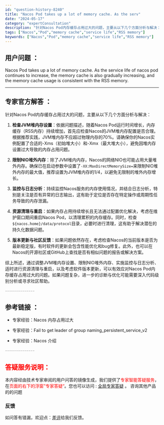 ```yaml
---
id: "question-history-8240"
title: "Nacos Pod takes up a lot of memory cache. As the serv"
date: "2024-05-17"
category: "expertConsultation"
description: "针对Nacos Pod内存缓存占用过大的问题，主要从以下几个方面分析与解决：1. **检查JVM堆内存设置**：依据问题描述，随着Nacos Pod运行时间增长，内存缓存（RSS内存）持续增加，首先应检查Nacos的JVM堆内存配置是否合理。根据推荐实践，JVM堆内存不应超过物理内存的70%。请确保"
tags: ["Nacos","Pod","memory cache","service life","RSS memory"]
keywords: ["Nacos","Pod","memory cache","service life","RSS memory"]
---
```


## 用户问题 ： 
 Nacos Pod takes up a lot of memory cache. As the service life of nacos pod continues to increase, the memory cache is also gradually increasing, and the memory cache usage is consistent with the RSS memory.  

---------------
## 专家官方解答 ：

针对Nacos Pod内存缓存占用过大的问题，主要从以下几个方面分析与解决：

1. **检查JVM堆内存设置**：依据问题描述，随着Nacos Pod运行时间增长，内存缓存（RSS内存）持续增加，首先应检查Nacos的JVM堆内存配置是否合理。根据推荐实践，JVM堆内存不应超过物理内存的70%。请确保你的Nacos实例配置了合适的-Xms（初始堆大小）和-Xmx（最大堆大小），避免因堆内存设置过大导致的内存占用问题。

2. **限制NIO堆外内存**：除了JVM堆内内存，Nacos的网络NIO也可能占用大量堆外内存。确保已在启动参数中设置了`-XX:MaxDirectMemorySize=`来限制NIO堆外内存的最大值，推荐设置为JVM堆内存的1/4，以避免无限制的堆外内存增长。

3. **监控与日志分析**：持续监控Nacos服务的内存使用情况，并结合日志分析，特别是关注是否有异常的日志输出，这有助于定位是否存在特定操作或周期性任务导致的内存泄漏。

4. **资源清理与重启**：如果内存占用持续增长且无法通过配置优化解决，考虑在维护窗口期间重启Nacos Pod，以清理累积的内存缓存。同时，检查`${nacos.home}/data/protocol`目录，必要时进行清理，这有助于解决潜在的持久化数据问题。

5. **版本更新与社区反馈**：如果问题依然存在，考虑检查Nacos的当前版本是否为最新稳定版，有时软件的更新会包含性能优化和bug修复。此外，也可以在Nacos的开源社区或GitHub上查找是否有相似问题的报告或解决方案。

综上所述，通过调整JVM堆内存设置、限制NIO堆外内存、实施监控与日志分析、适时进行资源清理与重启，以及考虑软件版本更新，可以有效应对Nacos Pod内存缓存占用过大的问题。如果问题复杂，进一步的诊断与优化可能需要深入代码级别分析或寻求社区帮助。


<font color="#949494">---------------</font> 


## 参考链接 ：

* 专家经验：Nacos 内存占用过大 
 
 * 专家经验：Fail to get leader of group naming_persistent_service_v2 
 
 * 专家经验：Nacos 介绍 


 <font color="#949494">---------------</font> 
 


## <font color="#FF0000">答疑服务说明：</font> 

本内容经由技术专家审阅的用户问答的镜像生成，我们提供了<font color="#FF0000">专家智能答疑服务</font>，在<font color="#FF0000">页面的右下的浮窗”专家答疑“</font>。您也可以访问 : [全局专家答疑](https://answer.opensource.alibaba.com/docs/intro) 。 咨询其他产品的的问题

### 反馈
如问答有错漏，欢迎点：[差评](https://ai.nacos.io/user/feedbackByEnhancerGradePOJOID?enhancerGradePOJOId=13591)给我们反馈。
